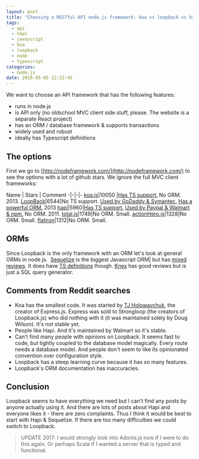 ```yaml
---
layout: post
title: "Choosing a RESTful API node.js framework: koa vs loopback vs hapi"
tags:
  - api
  - hapi
  - javascript
  - koa
  - loopback
  - node
  - typescript
categories:
  - node.js
date: 2016-05-05 12:22:45
---
```


We want to choose an API framework that has the following features:

* runs in node.js
* is API only (no oldschool MVC client side stuff, please. The website is a separate React project)
* has an ORM / database framework & supports transactions
* widely used and robust
* ideally has Typescript definitions

## The options

First we go to [http://nodeframework.com/](http://nodeframework.com/) to see the options with a lot of github stars. We ignore the full MVC client frameworks:  

Name | Stars | Comment
-|-|-|-
[koa.js](http://koajs.com/)|10050 |[Has TS support.](https://github.com/DefinitelyTyped/DefinitelyTyped/tree/master/koa) No ORM. 2013. 
[LoopBack](http://loopback.io/)|6544|No TS support. [Used by GoDaddy & Symantec.](http://loopback.io/users/) [Has a powerful ORM.](http://loopback.io/examples/) 2013
[hapi](http://hapijs.com/)|5960|[Has TS support.](https://github.com/DefinitelyTyped/DefinitelyTyped/tree/master/hapi) [Used by Paypal & Walmart & npm.](http://hapijs.com/community) No ORM. 2011. 
[total.js](https://www.totaljs.com/)|1749|No ORM. Small. 
[actionHero.js](http://www.actionherojs.com)|1328|No ORM. Small. 
[flatiron](http://flatironjs.org/)|1312|No ORM. Small.

## ORMs

Since Loopback is the only framework with an ORM let's look at general ORMs in node.js.  [Sequelize](http://docs.sequelizejs.com/en/latest/) is the biggest Javascript ORM| but has [mixed reviews](https://www.reddit.com/r/node/comments/3bye2l/has_anyone_used_an_orm_with_nodejs_that_they/). It does have [TS definitions](https://github.com/DefinitelyTyped/DefinitelyTyped/tree/master/sequelize) though. [Knex](http://knexjs.org) has good reviews but is just a SQL query generator.

## Comments from Reddit searches

*   Koa has the smallest code. It was started by [TJ Holowaychuk](http://thefullstack.xyz/history-express-javascript-framework/), the creator of Express.js. Express was sold to Strongloop (the creators of Loopback.js) who did nothing with it (it was maintained solely by Doug Wilson). It's not stable yet.
*   People like Hapi. And it's maintained by Walmart so it's stable.
*   Can't find many people with opinions on Loopback. It seems fast to code, but tightly coupled to the database model magically. Every route needs a database model. And people don't seem to like its opinionated convention over configuration style.
*   Loopback has a steep learning curve because it has so many features.
*   Loopback's ORM documentation has inaccuracies.

## Conclusion

Loopback seems to have everything we need but I can't find any posts by anyone actually using it. And there are lots of posts about Hapi and everyone likes it - there are zero complaints. Thus I think it would be best to start with Hapi & Sequelize. If there are too many difficulties we could switch to Loopback.

> UPDATE 2017: I would strongly look into Adonis.js now if I were to do this again. Or perhaps Scala if I wanted a server that is typed and functional.
